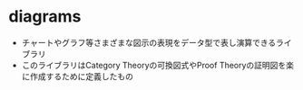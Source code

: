 # diagrams

- チャートやグラフ等さまざまな図示の表現をデータ型で表し演算できるライブラリ
- このライブラリはCategory Theoryの可換図式やProof Theoryの証明図を楽に作成するために定義したもの
